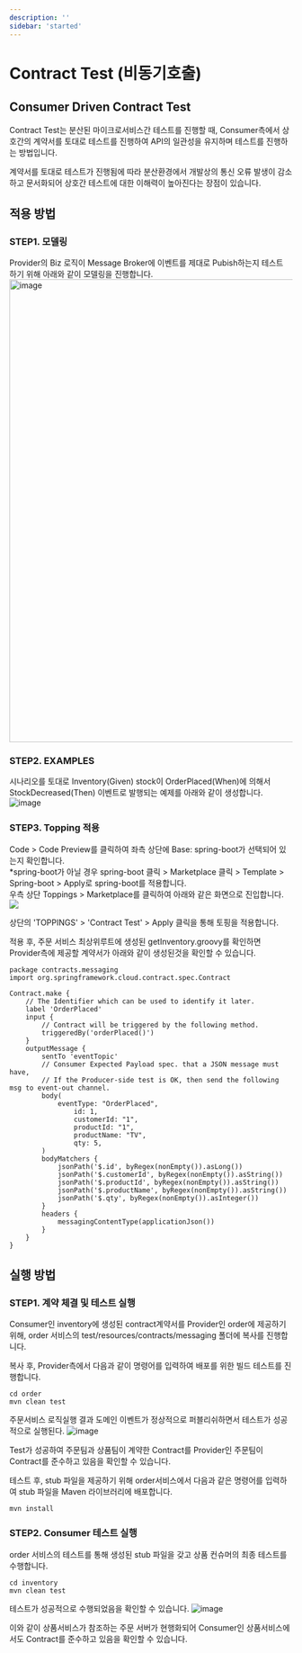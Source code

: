 ```yaml
---
description: ''
sidebar: 'started'
---
```

# Contract Test (비동기호출)

## Consumer Driven Contract Test
Contract Test는 분산된 마이크로서비스간 테스트를 진행할 때, Consumer측에서 상호간의 계약서를 토대로 테스트를 진행하여 API의 일관성을 유지하며 테스트를 진행하는 방법입니다. <br>

계약서를 토대로 테스트가 진행됨에 따라 분산환경에서 개발상의 통신 오류 발생이 감소하고 문서화되어 상호간 테스트에 대한 이해력이 높아진다는 장점이 있습니다.

## 적용 방법

### STEP1. 모델링
Provider의 Biz 로직이 Message Broker에 이벤트를 제대로 Pubish하는지 테스트 하기 위해 아래와 같이 모델링을 진행합니다.
<img width="823" alt="image" src="https://github.com/user-attachments/assets/fadc46cf-6105-41d0-8402-6eaeb8d824e3">

### STEP2. EXAMPLES

시나리오를 토대로 Inventory(Given) stock이 OrderPlaced(When)에 의해서 StockDecreased(Then) 이벤트로 발행되는 예제를 아래와 같이 생성합니다.
![image](https://github.com/msa-ez/topping-cdc-test/assets/123912988/e25607cd-f232-4cde-bda8-bbaa7db5286b)

### STEP3. Topping 적용
Code > Code Preview를 클릭하여 좌측 상단에 Base: spring-boot가 선택되어 있는지 확인합니다. <br>
*spring-boot가 아닐 경우 spring-boot 클릭 > Marketplace 클릭 > Template > Spring-boot > Apply로 spring-boot를 적용합니다. <br>
우측 상단 Toppings > Marketplace를 클릭하여 아래와 같은 화면으로 진입합니다. <br>
![](https://github.com/user-attachments/assets/58b2c46c-1155-4340-bbfe-8372830bbecb)

상단의  'TOPPINGS' > 'Contract Test' > Apply 클릭을 통해 토핑을 적용합니다. <br>

적용 후, 주문 서비스 최상위루트에 생성된 getInventory.groovy를 확인하면 Provider측에 제공할 계약서가 아래와 같이 생성된것을 확인할 수 있습니다.

```
package contracts.messaging
import org.springframework.cloud.contract.spec.Contract

Contract.make {
    // The Identifier which can be used to identify it later.
    label 'OrderPlaced'
    input {
        // Contract will be triggered by the following method.
        triggeredBy('orderPlaced()')
    }
    outputMessage {
        sentTo 'eventTopic'
        // Consumer Expected Payload spec. that a JSON message must have, 
        // If the Producer-side test is OK, then send the following msg to event-out channel.
        body(
            eventType: "OrderPlaced",
                id: 1,
                customerId: "1",
                productId: "1",
                productName: "TV",
                qty: 5,
        )
        bodyMatchers {
            jsonPath('$.id', byRegex(nonEmpty()).asLong())
            jsonPath('$.customerId', byRegex(nonEmpty()).asString())
            jsonPath('$.productId', byRegex(nonEmpty()).asString())
            jsonPath('$.productName', byRegex(nonEmpty()).asString())
            jsonPath('$.qty', byRegex(nonEmpty()).asInteger())
        }
        headers {
            messagingContentType(applicationJson())
        }
    }
}
```

## 실행 방법

### STEP1. 계약 체결 및 테스트 실행

Consumer인 inventory에 생성된 contract계약서를 Provider인 order에 제공하기 위해, order 서비스의 test/resources/contracts/messaging 폴더에 복사를 진행합니다. <br>

복사 후, Provider측에서 다음과 같이 명령어를 입력하여 배포를 위한 빌드 테스트를 진행합니다.

```
cd order
mvn clean test
```

주문서비스 로직실행 결과 도메인 이벤트가 정상적으로 퍼블리쉬하면서 테스트가 성공적으로 실행된다.
![image](https://github.com/msa-ez/topping-cdc-test/assets/123912988/a95ac124-3055-442c-b38c-f1c6ab73f5d7)

Test가 성공하여 주문팀과 상품팀이 계약한 Contract를 Provider인 주문팀이 Contract를 준수하고 있음을 확인할 수 있습니다.

테스트 후, stub 파일을 제공하기 위해 order서비스에서 다음과 같은 명령어를 입력하여 stub 파일을 Maven 라이브러리에 배포합니다.
```
mvn install
```

### STEP2. Consumer 테스트 실행
order 서비스의 테스트를 통해 생성된 stub 파일을 갖고 상품 컨슈머의 최종 테스트를 수행합니다.

```
cd inventory
mvn clean test
```	
테스트가 성공적으로 수행되었음을 확인할 수 있습니다.
![image](https://github.com/msa-ez/topping-cdc-test/assets/123912988/5cb3539e-5981-48ee-93de-66f8de1713a8)


이와 같이 상품서비스가 참조하는 주문 서버가 현행화되어 Consumer인 상품서비스에서도 Contract를 준수하고 있음을 확인할 수 있습니다.